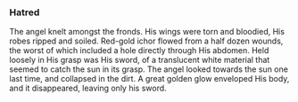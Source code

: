 ### Hatred

The angel knelt amongst the fronds. His wings were torn and bloodied, His robes ripped and soiled. Red-gold ichor flowed from a half dozen wounds, the worst of which included a hole directly through His abdomen. Held loosely in His grasp was His sword, of a translucent white material that seemed to catch the sun in its grasp. The angel looked towards the sun one last time, and collapsed in the dirt. A great golden glow enveloped His body, and it disappeared, leaving only his sword.